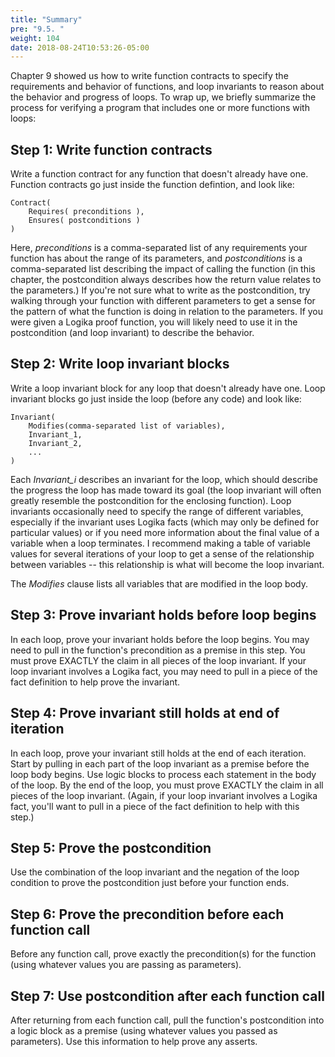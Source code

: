 ```yaml
---
title: "Summary"
pre: "9.5. "
weight: 104
date: 2018-08-24T10:53:26-05:00
---
```


Chapter 9 showed us how to write function contracts to specify the requirements and behavior of functions, and loop invariants to reason about the behavior and progress of loops. To wrap up, we briefly summarize the process for verifying a program that includes one or more functions with loops:

## Step 1: Write function contracts

Write a function contract for any function that doesn't already have one. Function contracts go just inside the function defintion, and look like:

```text
Contract(
    Requires( preconditions ),
    Ensures( postconditions )
)
```

 Here, *preconditions* is a comma-separated list of any requirements your function has about the range of its parameters, and *postconditions* is a comma-separated list describing the impact of calling the function (in this chapter, the postcondition always describes how the return value relates to the parameters.) If you're not sure what to write as the postcondition, try walking through your function with different parameters to get a sense for the pattern of what the function is doing in relation to the parameters. If you were given a Logika proof function, you will likely need to use it in the postcondition (and loop invariant) to describe the behavior.

## Step 2: Write loop invariant blocks

Write a loop invariant block for any loop that doesn't already have one. Loop invariant blocks go just inside the loop (before any code) and look like:

```text
Invariant(
    Modifies(comma-separated list of variables),
    Invariant_1,
    Invariant_2,
    ...
)
```

Each *Invariant_i* describes an invariant for the loop, which should describe the progress the loop has made toward its goal (the loop invariant will often greatly resemble the postcondition for the enclosing function). Loop invariants occasionally need to specify the range of different variables, especially if the invariant uses Logika facts (which may only be defined for particular values) or if you need more information about the final value of a variable when a loop terminates. I recommend making a table of variable values for several iterations of your loop to get a sense of the relationship between variables -- this relationship is what will become the loop invariant.

The *Modifies* clause lists all variables that are modified in the loop body.

## Step 3: Prove invariant holds before loop begins

In each loop, prove your invariant holds before the loop begins. You may need to pull in the function's precondition as a premise in this step. You must prove EXACTLY the claim in all pieces of the loop invariant. If your loop invariant involves a Logika fact, you may need to pull in a piece of the fact definition to help prove the invariant.

## Step 4: Prove invariant still holds at end of iteration

In each loop, prove your invariant still holds at the end of each iteration. Start by pulling in each part of the loop invariant as a premise before the loop body begins. Use logic blocks to process each statement in the body of the loop. By the end of the loop, you must prove EXACTLY the claim in all pieces of the loop invariant. (Again, if your loop invariant involves a Logika fact, you'll want to pull in a piece of the fact definition to help with this step.)

## Step 5: Prove the postcondition

Use the combination of the loop invariant and the negation of the loop condition to prove the postcondition just before your function ends.

## Step 6: Prove the precondition before each function call

Before any function call, prove exactly the precondition(s) for the function (using whatever values you are passing as parameters).

## Step 7: Use postcondition after each function call

After returning from each function call, pull the function's postcondition into a logic block as a premise (using whatever values you passed as parameters). Use this information to help prove any asserts.